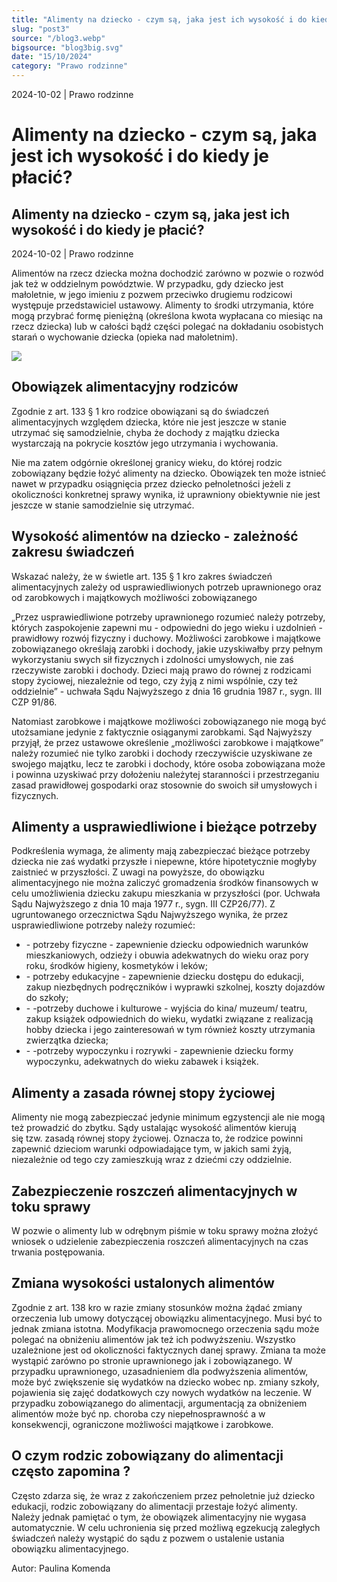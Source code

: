 ```yaml
---
title: "Alimenty na dziecko - czym są, jaka jest ich wysokość i do kiedy je płacić?"
slug: "post3"
source: "/blog3.webp"
bigsource: "blog3big.svg"
date: "15/10/2024"
category: "Prawo rodzinne"
---
```


<div class="relative bg-[url(/post3.jpg)] bg-cover bg-center bg-no-repeat h-[344px] w-[87vw] max-w-[1440px] object-cover hidden lg:block">
  <!-- Overlay div for the darker background -->
  <div class="absolute inset-0 bg-black opacity-30"></div>

  <!-- Content on top of the overlay -->
  <div class="absolute bottom-4 left-4 flex flex-col gap-2">
    <div class="text-sm pt-2 pb-4 text-white">
      <span>2024-10-02</span> | <span>Prawo rodzinne</span>
      <h1 class="text-3xl font-semibold">Alimenty na dziecko - czym są, jaka jest ich wysokość i do kiedy je płacić?</h1>
    </div>
  </div>
</div>

<section class="font-sens md:max-w-[700px] md:mx-auto">
<div class="block lg:hidden">
<h1 class=" text-3xl font-semibold">Alimenty na dziecko - czym są, jaka jest ich wysokość i do kiedy je płacić?</h1>

<div class="text-sm pt-2 pb-4">
  <span>2024-10-02</span> | <span>Prawo rodzinne</span>
</div>
</div>

<div class="pl-5 border-l-2 border-[#B58C67] lg:mt-8">
<p class="text-xl">
  Alimentów na rzecz dziecka można dochodzić zarówno w pozwie o rozwód jak też w oddzielnym powództwie. W przypadku, gdy dziecko jest małoletnie, w jego imieniu z pozwem przeciwko drugiemu rodzicowi występuje przedstawiciel ustawowy. Alimenty to środki utrzymania, które mogą przybrać formę pieniężną (określona kwota wypłacana  co miesiąc na rzecz dziecka) lub w całości bądź części polegać na dokładaniu osobistych starań o wychowanie dziecka (opieka nad małoletnim).
</p>
</div>

<div class="pt-10 lg:hidden">
<img src="/post3.jpg" />
</div>

<div class="pt-10 flex flex-col gap-4 ">
<h2 class="text-xl font-semibold">Obowiązek alimentacyjny rodziców</h2>
<p>Zgodnie z art. 133 § 1 kro rodzice obowiązani są do świadczeń alimentacyjnych względem dziecka, które nie jest jeszcze w stanie utrzymać się samodzielnie, chyba że dochody z majątku dziecka wystarczają na pokrycie kosztów jego utrzymania i wychowania.</p>
<p>Nie ma zatem odgórnie określonej granicy wieku, do której rodzic zobowiązany będzie łożyć alimenty na dziecko. Obowiązek ten może istnieć nawet w przypadku osiągnięcia przez dziecko pełnoletności jeżeli z okoliczności konkretnej sprawy wynika, iż uprawniony obiektywnie nie jest jeszcze w stanie samodzielnie się utrzymać. </p>
</div>

<div class="flex flex-col gap-4 pt-4">
<h2 class="text-xl font-semibold">Wysokość alimentów na dziecko - zależność zakresu świadczeń</h2>
<p>Wskazać należy, że w świetle art. 135 § 1 kro zakres świadczeń alimentacyjnych zależy od usprawiedliwionych potrzeb uprawnionego oraz od zarobkowych i majątkowych możliwości zobowiązanego</p>
<p>„Przez usprawiedliwione potrzeby uprawnionego rozumieć należy potrzeby, których zaspokojenie zapewni mu - odpowiedni do jego wieku i uzdolnień - prawidłowy rozwój fizyczny i duchowy. Możliwości zarobkowe i majątkowe zobowiązanego określają zarobki i dochody, jakie uzyskiwałby przy pełnym wykorzystaniu swych sił fizycznych i zdolności umysłowych, nie zaś rzeczywiste zarobki i dochody. Dzieci mają prawo do równej z rodzicami stopy życiowej, niezależnie od tego, czy żyją z nimi wspólnie, czy też oddzielnie” - uchwała Sądu Najwyższego z dnia 16 grudnia 1987 r., sygn. III CZP 91/86.</p>
<p>Natomiast zarobkowe i majątkowe możliwości zobowiązanego nie mogą być utożsamiane jedynie  z faktycznie osiąganymi zarobkami. Sąd Najwyższy przyjął, że przez ustawowe określenie „możliwości zarobkowe i majątkowe” należy rozumieć nie tylko zarobki i dochody rzeczywiście uzyskiwane ze swojego majątku, lecz te zarobki i dochody, które osoba zobowiązana może i powinna uzyskiwać przy dołożeniu należytej staranności i przestrzeganiu zasad prawidłowej gospodarki oraz stosownie do swoich sił umysłowych i fizycznych.</p>
</div>

<div class="flex flex-col gap-4 pt-4">
<h2 class="text-xl font-semibold">Alimenty a usprawiedliwione i bieżące potrzeby</h2>

<p>Podkreślenia wymaga, że alimenty mają zabezpieczać bieżące potrzeby dziecka nie zaś wydatki przyszłe i niepewne, które hipotetycznie mogłyby zaistnieć w przyszłości. Z uwagi na powyższe, do obowiązku alimentacyjnego nie można zaliczyć gromadzenia środków finansowych w celu umożliwienia dziecku zakupu mieszkania w przyszłości (por. Uchwała Sądu Najwyższego z dnia 10 maja 1977 r., sygn. III CZP26/77). 
Z ugruntowanego orzecznictwa Sądu Najwyższego wynika, że przez usprawiedliwione potrzeby należy rozumieć:</p>
<ul>
<li>- potrzeby fizyczne - zapewnienie dziecku odpowiednich warunków mieszkaniowych, odzieży           i obuwia adekwatnych do wieku oraz pory roku, środków higieny, kosmetyków i leków;</li>
<li>- potrzeby edukacyjne - zapewnienie dziecku dostępu do edukacji, zakup niezbędnych podręczników i wyprawki szkolnej, koszty dojazdów do szkoły;</li>
<li>- -potrzeby duchowe i kulturowe - wyjścia do kina/ muzeum/ teatru, zakup książek odpowiednich do wieku, wydatki związane z realizacją hobby dziecka i jego zainteresowań w tym również koszty utrzymania zwierzątka dziecka; </li>
<li>- -potrzeby wypoczynku i rozrywki - zapewnienie dziecku formy wypoczynku, adekwatnych do wieku zabawek i książek. </li>
</ul>
</div>

<div class="flex flex-col gap-4 pt-4">
<h2 class="text-xl font-semibold">Alimenty a zasada równej stopy życiowej</h2>
<p>Alimenty nie mogą zabezpieczać jedynie minimum egzystencji ale nie mogą też prowadzić do zbytku. Sądy ustalając wysokość alimentów kierują się tzw. zasadą równej stopy życiowej. Oznacza to, że rodzice powinni zapewnić dzieciom warunki odpowiadające tym, w jakich sami żyją, niezależnie od tego czy zamieszkują wraz z dziećmi czy oddzielnie.</p>
</div>

<div class="flex flex-col gap-4 pt-4">
<h2 class="text-xl font-semibold">Zabezpieczenie roszczeń alimentacyjnych w toku sprawy</h2>
<p>W pozwie o alimenty lub w odrębnym piśmie w toku sprawy można złożyć wniosek o udzielenie zabezpieczenia roszczeń alimentacyjnych na czas trwania postępowania. </p>
</div>

<div class="flex flex-col gap-4 pt-4">
<h2 class="text-xl font-semibold">Zmiana wysokości ustalonych alimentów</h2>
<p>Zgodnie z art. 138 kro w razie zmiany stosunków można żądać zmiany orzeczenia lub umowy dotyczącej obowiązku alimentacyjnego. Musi być to jednak zmiana istotna. Modyfikacja prawomocnego orzeczenia sądu może polegać na obniżeniu alimentów jak też ich podwyższeniu. Wszystko uzależnione jest od okoliczności faktycznych danej sprawy. Zmiana ta może wystąpić zarówno po stronie uprawnionego jak i zobowiązanego. W przypadku uprawnionego, uzasadnieniem dla podwyższenia alimentów, może być zwiększenie się wydatków na dziecko wobec np. zmiany szkoły, pojawienia się zajęć dodatkowych czy nowych wydatków na leczenie. W przypadku zobowiązanego do alimentacji, argumentacją za obniżeniem alimentów może być np. choroba czy niepełnosprawność a w konsekwencji, ograniczone możliwości majątkowe i zarobkowe.</p>
</div>

<div class="flex flex-col gap-4 pt-4">
<h2 class="text-xl font-semibold">O czym rodzic zobowiązany do alimentacji często zapomina ?</h2>
<p>Często zdarza się, że wraz z zakończeniem przez pełnoletnie już dziecko edukacji, rodzic zobowiązany do alimentacji przestaje łożyć alimenty. Należy jednak pamiętać o tym, że obowiązek alimentacyjny nie wygasa automatycznie. W celu uchronienia się przed możliwą egzekucją zaległych świadczeń należy wystąpić do sądu z pozwem o ustalenie ustania obowiązku alimentacyjnego.</p>
</div>

<p class="py-4">Autor: Paulina Komenda</p>
</section>
